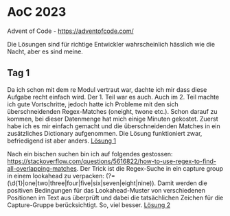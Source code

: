 # AoC 2023
Advent of Code - https://adventofcode.com/

Die Lösungen sind für richtige Entwickler wahrscheinlich hässlich wie die Nacht, aber es sind meine.

## Tag 1

Da ich schon mit dem re Modul vertraut war, dachte ich mir dass diese Aufgabe recht einfach wird. Der 1. Teil war es auch. 
Auch im 2. Teil machte ich gute Vortschritte, jedoch hatte ich Probleme mit den sich überschneidenden Regex-Matches (oneight, twone etc.). Schon darauf zu kommen, bei dieser Datenmenge hat mich einige Minuten gekostet. Zuerst habe ich es mir einfach gemacht und die überschneidenden Matches in ein zusätzliches Dictionary aufgenommen. Die Lösung funktioniert zwar, befriedigend ist aber anders.
[Lösung 1](solutions/2023/01/solve.py)

Nach ein bischen suchen bin ich auf folgendes gestossen: https://stackoverflow.com/questions/5616822/how-to-use-regex-to-find-all-overlapping-matches. 
Der Trick ist die Regex-Suche in ein capture group in einem lookahead zu verpacken: (?=(\d{1}|one|two|three|four|five|six|seven|eight|nine)). Damit werden die positiven Bedingungen für das Lookahead-Muster von verschiedenen Positionen im Text aus überprüft und dabei die tatsächlichen Zeichen für die Capture-Gruppe berücksichtigt. So, viel besser.
[Lösung 2](solutions/2023/01/solve2.py)
